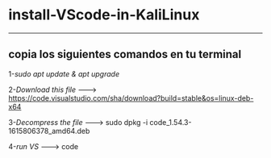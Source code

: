 # install-VScode-in-KaliLinux
----
copia los siguientes comandos en tu terminal
----

1-*sudo apt update & apt upgrade*

2-*Download this file* --->    
https://code.visualstudio.com/sha/download?build=stable&os=linux-deb-x64

3-*Decompress the file* --->
sudo dpkg -i code_1.54.3-1615806378_amd64.deb

4-*run VS* --->
code
